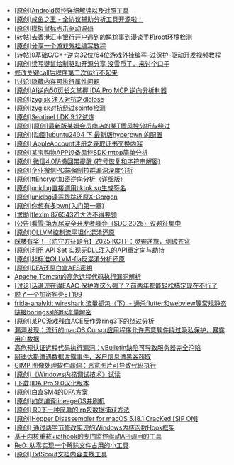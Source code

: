+ [[原创]Android风控详细解读以及对照工具](https://bbs.kanxue.com/thread-286120.htm)
+ [[原创]咸鱼之王 - 全协议辅助分析工具开源啦！](https://bbs.kanxue.com/thread-286907.htm)
+ [[原创]模拟鼠标点击驱动源码](https://bbs.kanxue.com/thread-286960.htm)
+ [[转帖]去香港汇丰银行开户遇到的尴尬事到漫谈手机root环境检测](https://bbs.kanxue.com/thread-285754.htm)
+ [[原创]分享一个游戏外挂编写教程](https://bbs.kanxue.com/thread-286912.htm)
+ [[转帖]0基础C/C++逆向32位/64位游戏外挂编写-过保护-驱动开发视频教程](https://bbs.kanxue.com/thread-286955.htm)
+ [[原创]读写键鼠绘制驱动开源分享 没雪币了，来讨个口子](https://bbs.kanxue.com/thread-286756.htm)
+ [修改关键call后程序第二次运行不起来](https://bbs.kanxue.com/thread-286975.htm)
+ [[讨论]隐藏内存可执行属性问题](https://bbs.kanxue.com/thread-283493.htm)
+ [[原创]AI逆向50页长文掌握 IDA Pro MCP 逆向分析利器](https://bbs.kanxue.com/thread-286813.htm)
+ [[原创]zygisk 注入对抗之dlclose](https://bbs.kanxue.com/thread-286801.htm)
+ [[原创]zygisk对抗绕过soinfo检测](https://bbs.kanxue.com/thread-286980.htm)
+ [[原创]Sentinel LDK 9.12试炼](https://bbs.kanxue.com/thread-286836.htm)
+ [[原创][原创]最新版某姆会员商店的某T盾风控分析与绕过](https://bbs.kanxue.com/thread-286243.htm)
+ [[原创][动画]ubuntu2404 下 最新版hyperpwn 的配置](https://bbs.kanxue.com/thread-286978.htm)
+ [[原创] AppleAccount注册之获取证书交换内容](https://bbs.kanxue.com/thread-285944.htm)
+ [[原创]某宝购物APP设备风控SDK-mtop简单分析](https://bbs.kanxue.com/thread-284241.htm)
+ [[原创] 微信4.0防撤回带提醒 (符号恢复和字符串解密)](https://bbs.kanxue.com/thread-286611.htm)
+ [[原创]企业微信PC端强制拉群漏洞深度分析](https://bbs.kanxue.com/thread-286616.htm)
+ [[原创]ttEncrypt加密逆向分析（详细版）](https://bbs.kanxue.com/thread-286273.htm)
+ [[原创]unidbg直接调用tiktok so生成签名](https://bbs.kanxue.com/thread-285623.htm)
+ [[原创]unidbg读写跟踪还原X-Gorgon](https://bbs.kanxue.com/thread-285586.htm)
+ [[原创]你想有多pwn(入门第一章)](https://bbs.kanxue.com/thread-284127.htm)
+ [[求助]flexlm 87654321大法不得要领](https://bbs.kanxue.com/thread-286898.htm)
+ [[公告]看雪·第九届安全开发者峰会（SDC 2025）议题征集中](https://bbs.kanxue.com/thread-285672.htm)
+ [[原创]OLLVM控制流平坦化混淆还原](https://bbs.kanxue.com/thread-286151.htm)
+ [踩楼有奖！【防守方征题令】2025 KCTF：灵霄逆旅，剑破苍穹](https://bbs.kanxue.com/thread-286311.htm)
+ [[原创]利用 API Set 实现无DLL注入的API重定向与劫持](https://bbs.kanxue.com/thread-286823.htm)
+ [[原创]非标准OLLVM-fla反混淆分析还原](https://bbs.kanxue.com/thread-286549.htm)
+ [[原创]DFA还原白盒AES密钥](https://bbs.kanxue.com/thread-280749.htm)
+ [Apache Tomcat的高危远程代码执行漏洞解析](https://bbs.kanxue.com/thread-286985.htm)
+ [[讨论]话说现在得EAAC 保护咋这么强了？前两年都能轻松搞定现在不行了](https://bbs.kanxue.com/thread-286847.htm)
+ [脱了一个加密狗壳ET199](https://bbs.kanxue.com/thread-261904.htm)
+ [frida-analykit   wireshark 流量抓包（下）- 通杀flutter和webview等常规静态链接boringssl的tls流量解密](https://bbs.kanxue.com/thread-286620.htm)
+ [[原创]某PC游戏残血ACE反作弊ring3下的绕过分析](https://bbs.kanxue.com/thread-284667.htm)
+ [漏洞发现：流行的macOS Cursor应用程序允许恶意软件绕过隐私保护，暴露用户数据](https://bbs.kanxue.com/thread-286987.htm)
+ [高危预认证远程代码执行漏洞：vBulletin缺陷可导致服务器完全沦陷](https://bbs.kanxue.com/thread-286986.htm)
+ [阿迪达斯遭遇数据泄露事件，客户信息遭黑客窃取](https://bbs.kanxue.com/thread-286991.htm)
+ [GIMP 图像处理软件漏洞：恶意图片可导致代码执行](https://bbs.kanxue.com/thread-286989.htm)
+ [[原创]《Windows内核调试技术》试读](https://bbs.kanxue.com/thread-276169.htm)
+ [[下载]IDA Pro 9.0汉化版本](https://bbs.kanxue.com/thread-286332.htm)
+ [[原创]白盒SM4的DFA方案](https://bbs.kanxue.com/thread-285292.htm)
+ [[原创]如何编译lineageOS并刷机](https://bbs.kanxue.com/thread-286426.htm)
+ [[原创] R0下一种简单的Irp包数据捕获方法](https://bbs.kanxue.com/thread-285317.htm)
+ [[原创]Hopper Disassembler for macOS 5.18.1 CracKed [SIP ON]](https://bbs.kanxue.com/thread-286687.htm)
+ [[原创] 通过两字节修改实现的Windows内核函数Hook框架](https://bbs.kanxue.com/thread-286868.htm)
+ [基于内核重载+iathook的专门监控驱动API调用的工具](https://bbs.kanxue.com/thread-280452.htm)
+ [Re0: 从零实现一个解除文件占用的小工具](https://bbs.kanxue.com/thread-278910.htm)
+ [[原创]TxtScout文档内容查找工具](https://bbs.kanxue.com/thread-286393.htm)
